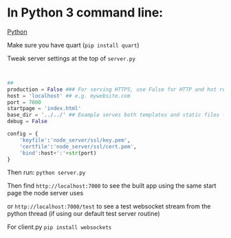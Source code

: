 # In Python 3 command line:

[Python](https://www.python.org/downloads/)

Make sure you have quart (`pip install quart`)



Tweak server settings at the top of `server.py`

```py


## 
production = False ### For serving HTTPS, use False for HTTP and hot reloading quart (only if this file changes)
host = 'localhost' ## e.g. mywebsite.com
port = 7000
startpage = 'index.html'
base_dir = '../../' ## Example serves both templates and static files from the base dir
debug = False

config = {
    'keyfile':'node_server/ssl/key.pem',
    'certfile':'node_server/ssl/cert.pem',
    'bind':host+':'+str(port)
}


```

Then run: 
`python server.py` 

Then find `http://localhost:7000` to see the built app using the same start page the node server uses

or `http://localhost:7000/test` to see a test websocket stream from the python thread (if using our default test server routine)

For client.py `pip install websockets`
